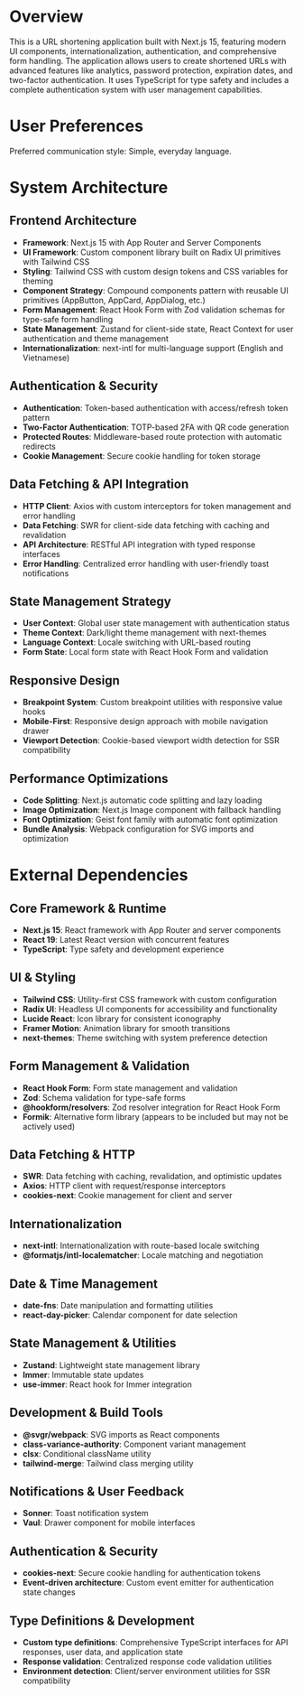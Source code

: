 # Overview

This is a URL shortening application built with Next.js 15, featuring modern UI components, internationalization, authentication, and comprehensive form handling. The application allows users to create shortened URLs with advanced features like analytics, password protection, expiration dates, and two-factor authentication. It uses TypeScript for type safety and includes a complete authentication system with user management capabilities.

# User Preferences

Preferred communication style: Simple, everyday language.

# System Architecture

## Frontend Architecture
- **Framework**: Next.js 15 with App Router and Server Components
- **UI Framework**: Custom component library built on Radix UI primitives with Tailwind CSS
- **Styling**: Tailwind CSS with custom design tokens and CSS variables for theming
- **Component Strategy**: Compound components pattern with reusable UI primitives (AppButton, AppCard, AppDialog, etc.)
- **Form Management**: React Hook Form with Zod validation schemas for type-safe form handling
- **State Management**: Zustand for client-side state, React Context for user authentication and theme management
- **Internationalization**: next-intl for multi-language support (English and Vietnamese)

## Authentication & Security
- **Authentication**: Token-based authentication with access/refresh token pattern
- **Two-Factor Authentication**: TOTP-based 2FA with QR code generation
- **Protected Routes**: Middleware-based route protection with automatic redirects
- **Cookie Management**: Secure cookie handling for token storage

## Data Fetching & API Integration
- **HTTP Client**: Axios with custom interceptors for token management and error handling
- **Data Fetching**: SWR for client-side data fetching with caching and revalidation
- **API Architecture**: RESTful API integration with typed response interfaces
- **Error Handling**: Centralized error handling with user-friendly toast notifications

## State Management Strategy
- **User Context**: Global user state management with authentication status
- **Theme Context**: Dark/light theme management with next-themes
- **Language Context**: Locale switching with URL-based routing
- **Form State**: Local form state with React Hook Form and validation

## Responsive Design
- **Breakpoint System**: Custom breakpoint utilities with responsive value hooks
- **Mobile-First**: Responsive design approach with mobile navigation drawer
- **Viewport Detection**: Cookie-based viewport width detection for SSR compatibility

## Performance Optimizations
- **Code Splitting**: Next.js automatic code splitting and lazy loading
- **Image Optimization**: Next.js Image component with fallback handling
- **Font Optimization**: Geist font family with automatic font optimization
- **Bundle Analysis**: Webpack configuration for SVG imports and optimization

# External Dependencies

## Core Framework & Runtime
- **Next.js 15**: React framework with App Router and server components
- **React 19**: Latest React version with concurrent features
- **TypeScript**: Type safety and development experience

## UI & Styling
- **Tailwind CSS**: Utility-first CSS framework with custom configuration
- **Radix UI**: Headless UI components for accessibility and functionality
- **Lucide React**: Icon library for consistent iconography
- **Framer Motion**: Animation library for smooth transitions
- **next-themes**: Theme switching with system preference detection

## Form Management & Validation
- **React Hook Form**: Form state management and validation
- **Zod**: Schema validation for type-safe forms
- **@hookform/resolvers**: Zod resolver integration for React Hook Form
- **Formik**: Alternative form library (appears to be included but may not be actively used)

## Data Fetching & HTTP
- **SWR**: Data fetching with caching, revalidation, and optimistic updates
- **Axios**: HTTP client with request/response interceptors
- **cookies-next**: Cookie management for client and server

## Internationalization
- **next-intl**: Internationalization with route-based locale switching
- **@formatjs/intl-localematcher**: Locale matching and negotiation

## Date & Time Management
- **date-fns**: Date manipulation and formatting utilities
- **react-day-picker**: Calendar component for date selection

## State Management & Utilities
- **Zustand**: Lightweight state management library
- **Immer**: Immutable state updates
- **use-immer**: React hook for Immer integration

## Development & Build Tools
- **@svgr/webpack**: SVG imports as React components
- **class-variance-authority**: Component variant management
- **clsx**: Conditional className utility
- **tailwind-merge**: Tailwind class merging utility

## Notifications & User Feedback
- **Sonner**: Toast notification system
- **Vaul**: Drawer component for mobile interfaces

## Authentication & Security
- **cookies-next**: Secure cookie handling for authentication tokens
- **Event-driven architecture**: Custom event emitter for authentication state changes

## Type Definitions & Development
- **Custom type definitions**: Comprehensive TypeScript interfaces for API responses, user data, and application state
- **Response validation**: Centralized response code validation utilities
- **Environment detection**: Client/server environment utilities for SSR compatibility